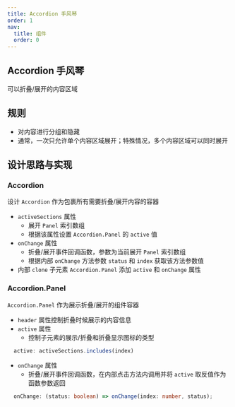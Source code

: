 ```yaml
---
title: Accordion 手风琴
order: 1
nav:
  title: 组件
  order: 0
---
```


## Accordion 手风琴

可以折叠/展开的内容区域

## 规则

- 对内容进行分组和隐藏
- 通常，一次只允许单个内容区域展开；特殊情况，多个内容区域可以同时展开

## 设计思路与实现

### Accordion

设计 `Accordion` 作为包裹所有需要折叠/展开内容的容器

- `activeSections` 属性
  - 展开 `Panel` 索引数组
  - 根据该属性设置 `Accordion.Panel` 的 `active` 值
- `onChange` 属性
  - 折叠/展开事件回调函数，参数为当前展开 `Panel` 索引数组
  - 根据内部 `onChange` 方法参数 `status` 和 `index` 获取该方法参数值
- 内部 `clone` 子元素 `Accordion.Panel` 添加 `active` 和 `onChange` 属性

### Accordion.Panel

`Accordion.Panel` 作为展示折叠/展开的组件容器

- `header` 属性控制折叠时候展示的内容信息
- `active` 属性
  - 控制子元素的展示/折叠和折叠显示图标的类型

```ts
  active: activeSections.includes(index)
```

- `onChange` 属性
  - 折叠/展开事件回调函数，在内部点击方法内调用并将 `active` 取反值作为函数参数返回

```ts
  onChange: (status: boolean) => onChange(index: number, status);
```
